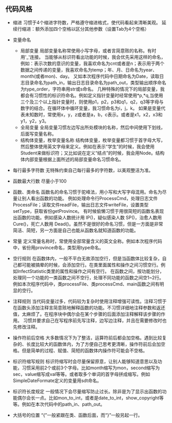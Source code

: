 ## 代码风格

- 缩进
习惯于4个缩进字符数，严格遵守缩进格式，使代码看起来清晰美观。
延续行缩进：额外添加四个空格以区分其他参数（设置Tab为4个空格）

- 变量命名
    - 局部变量
局部变量名称常使用小写字母，或者言简意赅的名称。有时用'_'连接。
当能够从标识符看出功能的时候，我会优先采用这样的命名，例如：表示次数的意识的变量，我喜欢命名为cnt或者是n；表示用于两个数据之间传递的变量，我喜欢命名为temp；年、月、日命名为year、month(或者mon)、day。
又如本次程序代码中日期命名为Date，读取日志目录命名为path_in，输出日志目录命名为path_out，类型输出顺序命名为type_order，字符串用str或s命名。
几种特殊的情况下的局部变量，我都会有习惯性的标识符命名。例如定义指针变量时经常使用*p,*q,当使用三个及三个以上指针变量时，则使用p1，p2，p3和q1，q2，q3等字母与数字的结合。在循环体中循环变量，我习惯命名为i，j，k。
如果是变量代表未知数时，常使用x，y，z或者是a，b，c表示。或者是x1，x2，x3和y1，y2，y3。
    - 全局变量
全局变量习惯左边写出所处模块的名称，然后中间使用下划线，后面写变量名称。
    - 结构体变量，枚举变量名称
结构体变量，枚举变量都习惯于首字母大写，然后整体使用英文字母来定义。例如在表示“学生”的时候，我会使用Student来做标识符；又比如说在定义“结点”的时候，我会用Node。结构体内部变量根据上面所述的局部变量命名习惯命名。

- 每行最多字符数
无特殊约束自己每行最多的字符数，以美观整洁为准。

- 函数最大行数
尽量小于100

- 函数、类命名
函数名的命名习惯于驼峰法，用小写和大写字母混用。命名为尽量让别人看出函数的功能。
例如处理命令行ProcessCmd，处理日志文件ProcessFile；读取文件readFile，输出日志文件writeFile，设置类型setType，获取省份getProvince。
有时候偷懒习惯于用很简短的函数名表现出函数的功能。例如感染人数统计用 IP()，疑似感染人数 SP()，治愈人数用 Cure()，死亡人数用 Dead()。虽然不是很好的命名习惯，但是一方面是非常简洁、简短，另一方面是自己也能从函数名就知道函数的功能。

- 常量
定义常量名称时，常使用全部常量含义的英文全称。例如本次程序代码中，省份用province命名，类型用type命名。

- 空行规则
在函数体内，一般不平白无故添加空行，但是当函数体比较复杂，自己都可能被搞晕的时候，会添加空行。在类里面属性和操作之间习惯空行。例如InfectStatistic类里的属性和操作之间有空行。
在函数之间，按功能划分，处理同一个功能的一类函数之间不空行，处理不同功能的函数之间空1~2行。例如本次程序代码中，类processFile、类processCmd、main函数之间有明显的空行。

- 注释规则
当代码变量过多，代码较为复杂时使用注释增强可读性。注释习惯于在函数头添加注释言简意赅地解释函数的功能。不习惯详细地注释参数和返还值，太麻烦了。在程序块中偶尔会在某个步骤的后面添加注释解释该步骤的作用。
习惯并要求自己在写程序前先写注释，边写边注释，并且在需要修改时也先修改注释。

- 操作符前后空格
大多数情况下为了整洁，运算符前后都会加空格。遇到比较复杂的、长度比较大的函数体内，为了方便自己思考更清晰，操作符前后会加空格。但是简单的过程、赋值、简短的函数体内操作符可能会不空格。

- 标识符缩写规则
标识符缩写时会尽量保留原意，让别人能够知道意思以及功能，习惯采用前2个或前3个字母。比如month缩写为mon，second缩写为sec，value缩写成val等等。或者取多个单词的首字母拼成缩写。例如SimpleDateFormate定义的变量用sdt命名。

- 标识符长度规定
一般情况下会尽量缩写防止过长。除非是为了显示出函数的功能偶尔会长一点。比如mon_to_int，或者是date_to_int，show_copyright等等。例如在本次代码中的path_in、path_out。

- 大括号的位置
“{”一般紧跟在类、函数后面，而“}”一般另起一行。